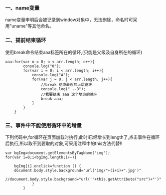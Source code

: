### 一、name变量
name变量申明后会被记录到window对象中，无法删除，命名时可采用"uname"等其他命名。
### 二、提前结束循环
使用break命令结束aaa标签所在的循环,(只能是父级及自身所在的循环)
```
aaa:for(var o = 0; o < arr.length; o++){
        console.log("0");
        for(var i = 0; i < arr.length; i++){
            console.log("A");
            for(var j = 0; j < arr.length; j++){
                //break 结束最近的上层循环
                console.log(" --B");
                //我要结束 aaa 这个地方的循环
                break aaa;
            }
        }
    }
```
### 三、事件中不能使用循环中的增量
下列代码中,for循环在页面加载时执行,此时i已经增长到length了,点击事件在循环后执行,所以取不到要取的对象,可采用注释中的this方法代替!!
```
var bgImg=document.getElementsByTagName('img');
for(var i=0;i<bgImg.length;i++){

    bgImg[i].onclick=function () {
    document.body.style.background="url('img/"+(i+1)+".jpg')"
    //document.body.style.background="url('"+this.getAttribute("src")+"')"
            }
        }
```